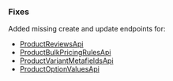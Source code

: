 ### Fixes

Added missing create and update endpoints for:

 - [ProductReviewsApi](https://aligent.github.io/bigcommerce-v3-api-php-client/classes/BigCommerce-ApiV3-Api-Catalog-Products-ProductReviewsApi.html)
 - [ProductBulkPricingRulesApi](https://aligent.github.io/bigcommerce-v3-api-php-client/classes/BigCommerce-ApiV3-Api-Catalog-Products-ProductBulkPricingRulesApi.html)
 - [ProductVariantMetafieldsApi](https://aligent.github.io/bigcommerce-v3-api-php-client/classes/BigCommerce-ApiV3-Api-Catalog-Products-ProductVariant-ProductVariantMetafieldsApi.html)
 - [ProductOptionValuesApi](https://aligent.github.io/bigcommerce-v3-api-php-client/classes/BigCommerce-ApiV3-Api-Catalog-Products-ProductOption-ProductOptionValuesApi.html)
